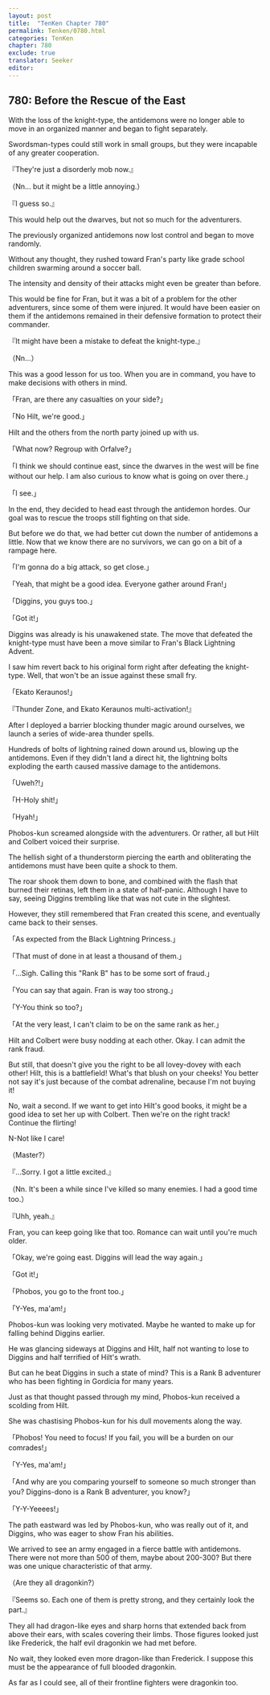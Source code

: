 ```yaml
---
layout: post
title:  "TenKen Chapter 780"
permalink: Tenken/0780.html
categories: TenKen
chapter: 780
exclude: true
translator: Seeker
editor: 
---
```

<h2>780: Before the Rescue of the East</h2>

With the loss of the knight-type, the antidemons were no longer able to move in an organized manner and began to fight separately.

Swordsman-types could still work in small groups, but they were incapable of any greater cooperation.

『They're just a disorderly mob now.』

（Nn... but it might be a little annoying.）

『I guess so.』

This would help out the dwarves, but not so much for the adventurers.

The previously organized antidemons now lost control and began to move randomly.

Without any thought, they rushed toward Fran's party like grade school children swarming around a soccer ball.

The intensity and density of their attacks might even be greater than before.

This would be fine for Fran, but it was a bit of a problem for the other adventurers, since some of them were injured. It would have been easier on them if the antidemons remained in their defensive formation to protect their commander.

『It might have been a mistake to defeat the knight-type.』

（Nn...）

This was a good lesson for us too. When you are in command, you have to make decisions with others in mind.

「Fran, are there any casualties on your side?」

「No Hilt, we're good.」

Hilt and the others from the north party joined up with us.

「What now? Regroup with Orfalve?」

「I think we should continue east, since the dwarves in the west will be fine without our help. I am also curious to know what is going on over there.」

「I see.」

In the end, they decided to head east through the antidemon hordes. Our goal was to rescue the troops still fighting on that side.

But before we do that, we had better cut down the number of antidemons a little. Now that we know there are no survivors, we can go on a bit of a rampage here.

「I'm gonna do a big attack, so get close.」

「Yeah, that might be a good idea. Everyone gather around Fran!」

「Diggins, you guys too.」

「Got it!」

Diggins was already is his unawakened state. The move that defeated the knight-type must have been a move similar to Fran's Black Lightning Advent.

I saw him revert back to his original form right after defeating the knight-type. Well, that won't be an issue against these small fry.

「Ekato Keraunos!」

『Thunder Zone, and Ekato Keraunos multi-activation!』

After I deployed a barrier blocking thunder magic around ourselves, we launch a series of wide-area thunder spells.

Hundreds of bolts of lightning rained down around us, blowing up the antidemons. Even if they didn't land a direct hit, the lightning bolts exploding the earth caused massive damage to the antidemons.

「Uweh?!」

「H-Holy shit!」

「Hyah!」

Phobos-kun screamed alongside with the adventurers. Or rather, all but Hilt and Colbert voiced their surprise.

The hellish sight of a thunderstorm piercing the earth and obliterating the antidemons must have been quite a shock to them.

The roar shook them down to bone, and combined with the flash that burned their retinas, left them in a state of half-panic. Although I have to say, seeing Diggins trembling like that was not cute in the slightest.

However, they still remembered that Fran created this scene, and eventually came back to their senses.

「As expected from the Black Lightning Princess.」

「That must of done in at least a thousand of them.」

「...Sigh. Calling this "Rank B" has to be some sort of fraud.」

「You can say that again. Fran is way too strong.」

「Y-You think so too?」

「At the very least, I can't claim to be on the same rank as her.」

Hilt and Colbert were busy nodding at each other. Okay. I can admit the rank fraud.

But still, that doesn't give you the right to be all lovey-dovey with each other! Hilt, this is a battlefield! What's that blush on your cheeks! You better not say it's just because of the combat adrenaline, because I'm not buying it!

No, wait a second. If we want to get into Hilt's good books, it might be a good idea to set her up with Colbert. Then we're on the right track! Continue the flirting!

N-Not like I care!

（Master?）

『...Sorry. I got a little excited.』

（Nn. It's been a while since I've killed so many enemies. I had a good time too.）

『Uhh, yeah.』

Fran, you can keep going like that too. Romance can wait until you're much older.

「Okay, we're going east. Diggins will lead the way again.」

「Got it!」

「Phobos, you go to the front too.」

「Y-Yes, ma'am!」

Phobos-kun was looking very motivated. Maybe he wanted to make up for falling behind Diggins earlier.

He was glancing sideways at Diggins and Hilt, half not wanting to lose to Diggins and half terrified of Hilt's wrath.

But can he beat Diggins in such a state of mind? This is a Rank B adventurer who has been fighting in Gordicia for many years.

Just as that thought passed through my mind, Phobos-kun received a scolding from Hilt.

She was chastising Phobos-kun for his dull movements along the way.

「Phobos! You need to focus! If you fail, you will be a burden on our comrades!」

「Y-Yes, ma'am!」

「And why are you comparing yourself to someone so much stronger than you? Diggins-dono is a Rank B adventurer, you know?」

「Y-Y-Yeeees!」

The path eastward was led by Phobos-kun, who was really out of it, and Diggins, who was eager to show Fran his abilities.

We arrived to see an army engaged in a fierce battle with antidemons. There were not more than 500 of them, maybe about 200-300? But there was one unique characteristic of that army.

（Are they all dragonkin?）

『Seems so. Each one of them is pretty strong, and they certainly look the part.』

They all had dragon-like eyes and sharp horns that extended back from above their ears, with scales covering their limbs. Those figures looked just like Frederick, the half evil dragonkin we had met before.

No wait, they looked even more dragon-like than Frederick. I suppose this must be the appearance of full blooded dragonkin.

As far as I could see, all of their frontline fighters were dragonkin too.



